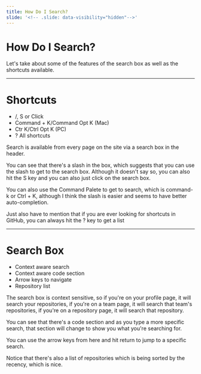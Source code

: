 ```yaml
---
title: How Do I Search?
slide: '<!-- .slide: data-visibility="hidden"-->'
---
```


<!-- .slide: data-state="layout-title" class="bg-dark"-->

# How Do I Search?

> >

Let's take about some of the features of the search box as well as the shortcuts available.

---

# Shortcuts

- /, S or Click
- Command + K/Command Opt K (Mac)
- Ctr K/Ctrl Opt K (PC)
- ? All shortcuts

> >

Search is available from every page on the site via a search box in the header.

You can see that there's a slash in the box, which suggests that you can use the slash to get to the search box. Although it doesn't say so, you can also hit the S key and you can also just click on the search box.

You can also use the Command Palete to get to search, which is command-k or Ctrl + K, although I think the slash is easier and seems to have better auto-completion.

Just also have to mention that if you are ever looking for shortcuts in GitHub, you can always hit the ? key to get a list

---

# Search Box

- Context aware search
- Context aware code section
- Arrow keys to navigate
- Repository list

> >

The search box is context sensitive, so if you're on your profile page, it will search your repositories, if you're on a team page, it will search that team's repositories, if you're on a repository page, it will search that repository.

You can see that there's a code section and as you type a more specific search, that section will change to show you what you're searching for.

You can use the arrow keys from here and hit return to jump to a specific search.

Notice that there's also a list of repositories which is being sorted by the recency, which is nice.
